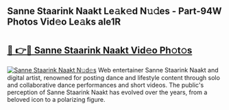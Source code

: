 ## Sanne Staarink Naakt Le𝚊k𝚎d N𝚞𝚍es - Part-94W Photos Vid𝚎o Le𝚊ks aIe1R

# <h2><a href="http://fb2kvn.evod.top/?m=Sanne+Staarink+Naakt">🔗 👉🔴 Sanne Staarink Naakt Vid𝚎o Ph𝚘t𝚘s</a></h2>

[![Sanne Staarink Naakt N𝚞d𝚎s](https://i.imgur.com/8V9OHl7.gif)](http://fb2kvn.evod.top/?m=Sanne+Staarink+Naakt)
Web entertainer Sanne Staarink Naakt and digital artist, renowned for posting dance and lifestyle content through solo and collaborative dance performances and short videos. The public's perception of Sanne Staarink Naakt has evolved over the years, from a beloved icon to a polarizing figure. 
